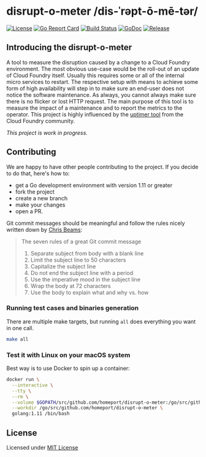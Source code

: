 # disrupt-o-meter /dis-ˈrəpt-ō-mē-tər/

[![License](https://img.shields.io/github/license/homeport/disrupt-o-meter.svg)](https://github.com/homeport/disrupt-o-meter/blob/master/LICENSE)
[![Go Report Card](https://goreportcard.com/badge/github.com/homeport/disrupt-o-meter)](https://goreportcard.com/report/github.com/homeport/disrupt-o-meter)
[![Build Status](https://travis-ci.org/homeport/disrupt-o-meter.svg?branch=develop)](https://travis-ci.org/homeport/disrupt-o-meter)
[![GoDoc](https://godoc.org/github.com/homeport/disrupt-o-meter?status.svg)](https://godoc.org/github.com/homeport/disrupt-o-meter)
[![Release](https://img.shields.io/github/release/homeport/disrupt-o-meter.svg)](https://github.com/homeport/disrupt-o-meter/releases/latest)

## Introducing the disrupt-o-meter

A tool to measure the disruption caused by a change to a Cloud Foundry environment. The most obvious use-case would be the roll-out of an update of Cloud Foundry itself. Usually this requires some or all of the internal micro services to restart. The respective setup with means to achieve some form of high availability will step in to make sure an end-user does not notice the software maintenance. As always, you cannot always make sure there is no flicker or lost HTTP request. The main purpose of this tool is to measure the impact of a maintenance and to report the metrics to the operator. This project is highly influenced by the [uptimer tool](https://github.com/cloudfoundry/uptimer) from the Cloud Foundry community.

_This project is work in progress._

## Contributing

We are happy to have other people contributing to the project. If you decide to do that, here's how to:

- get a Go development environment with version 1.11 or greater
- fork the project
- create a new branch
- make your changes
- open a PR.

Git commit messages should be meaningful and follow the rules nicely written down by [Chris Beams](https://chris.beams.io/posts/git-commit/):
> The seven rules of a great Git commit message
> 1. Separate subject from body with a blank line
> 1. Limit the subject line to 50 characters
> 1. Capitalize the subject line
> 1. Do not end the subject line with a period
> 1. Use the imperative mood in the subject line
> 1. Wrap the body at 72 characters
> 1. Use the body to explain what and why vs. how

### Running test cases and binaries generation

There are multiple make targets, but running `all` does everything you want in one call.

```sh
make all
```

### Test it with Linux on your macOS system

Best way is to use Docker to spin up a container:

```sh
docker run \
  --interactive \
  --tty \
  --rm \
  --volume $GOPATH/src/github.com/homeport/disrupt-o-meter:/go/src/github.com/homeport/disrupt-o-meter \
  --workdir /go/src/github.com/homeport/disrupt-o-meter \
  golang:1.11 /bin/bash
```

## License

Licensed under [MIT License](https://github.com/homeport/disrupt-o-meter/blob/master/LICENSE)
